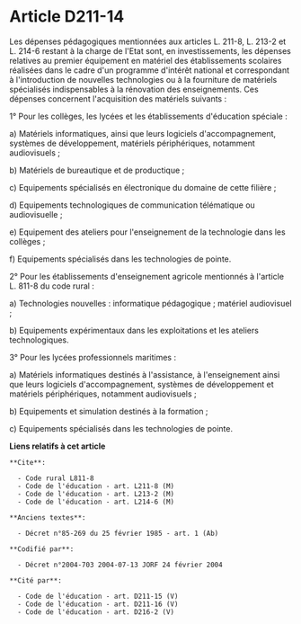 # Article D211-14

Les dépenses pédagogiques mentionnées aux articles L. 211-8, L. 213-2 et L. 214-6 restant à la charge de l'Etat sont, en
investissements, les dépenses relatives au premier équipement en matériel des établissements scolaires réalisées dans le
cadre d'un programme d'intérêt national et correspondant à l'introduction de nouvelles technologies ou à la fourniture de
matériels spécialisés indispensables à la rénovation des enseignements. Ces dépenses concernent l'acquisition des matériels
suivants :

1° Pour les collèges, les lycées et les établissements d'éducation spéciale :

a) Matériels informatiques, ainsi que leurs logiciels d'accompagnement, systèmes de développement, matériels périphériques,
notamment audiovisuels ;

b) Matériels de bureautique et de productique ;

c) Equipements spécialisés en électronique du domaine de cette filière ;

d) Equipements technologiques de communication télématique ou audiovisuelle ;

e) Equipement des ateliers pour l'enseignement de la technologie dans les collèges ;

f) Equipements spécialisés dans les technologies de pointe.

2° Pour les établissements d'enseignement agricole mentionnés à l'article L. 811-8 du code rural :

a) Technologies nouvelles : informatique pédagogique ; matériel audiovisuel ;

b) Equipements expérimentaux dans les exploitations et les ateliers technologiques.

3° Pour les lycées professionnels maritimes :

a) Matériels informatiques destinés à l'assistance, à l'enseignement ainsi que leurs logiciels d'accompagnement, systèmes de
développement et matériels périphériques, notamment audiovisuels ;

b) Equipements et simulation destinés à la formation ;

c) Equipements spécialisés dans les technologies de pointe.

**Liens relatifs à cet article**

	**Cite**:

	  - Code rural L811-8
	  - Code de l'éducation - art. L211-8 (M)
	  - Code de l'éducation - art. L213-2 (M)
	  - Code de l'éducation - art. L214-6 (M)

	**Anciens textes**:

	  - Décret n°85-269 du 25 février 1985 - art. 1 (Ab)

	**Codifié par**:

	  - Décret n°2004-703 2004-07-13 JORF 24 février 2004

	**Cité par**:

	  - Code de l'éducation - art. D211-15 (V)
	  - Code de l'éducation - art. D211-16 (V)
	  - Code de l'éducation - art. D216-2 (V)

